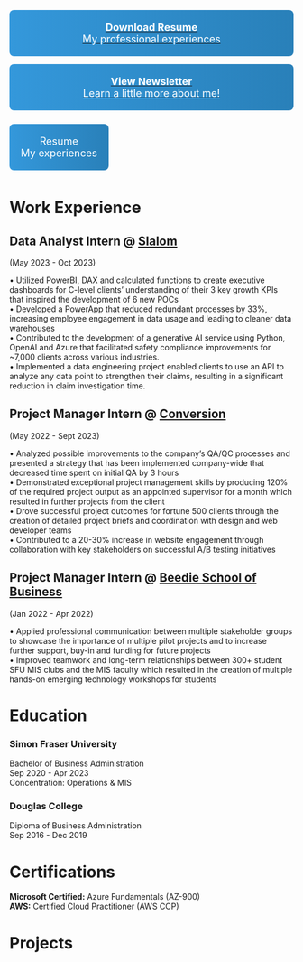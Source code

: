<!-- [Download Resume](files/GitHub_CAResume.docx){: style="display: block; padding: 20px; margin: 10px auto; background: linear-gradient(to right, #3498db, #2980b9); color: white; text-align: center; text-decoration: none; font-size: 18px; border: none; border-radius: 8px;"} -->

[<span style="display: block; padding: 20px; margin: 10px auto; background: linear-gradient(to right, #3498db, #2980b9); color: white; text-align: center; text-decoration: none; font-size: 18px; border: none; border-radius: 8px;">**Download Resume**<br>My professional experiences</span>](files/CarloAcobResume.docx)


[<span style="display: block; padding: 20px; margin: 10px auto; background: linear-gradient(to right, #3498db, #2980b9); color: white; text-align: center; text-decoration: none; font-size: 18px; border: none; border-radius: 8px;">**View Newsletter**<br>Learn a little more about me!</span>](files/CarloNewsletter.png)

[<span style="display: inline-block; padding: 20px; margin: 10px auto; background: linear-gradient(to right, #3498db, #2980b9); color: white; text-align: center; text-decoration: none; font-size: 18px; border: none; border-radius: 8px; transition: background 0.3s;">
  <strong style="font-weight: normal;">Resume</strong><br>
  My experiences
</span>](files/CarloAcobResume.docx)


<!-- [View Newsletter](files/CarloNewsletter.png){: style="display: block; padding: 20px; margin: 10px auto; background: linear-gradient(to right, #3498db, #2980b9); color: white; text-align: center; text-decoration: none; font-size: 18px; border: none; border-radius: 8px;"} -->


# Work Experience

## Data Analyst Intern @ [Slalom](https://www.slalom.com/)  
(May 2023 - Oct 2023)  

• Utilized PowerBI, DAX and calculated functions to create executive dashboards for C-level clients’ understanding of their 3 key growth KPIs that inspired the development of 6 new POCs  
• Developed a PowerApp that reduced redundant processes by 33%, increasing employee engagement in data usage and leading to cleaner data warehouses  
• Contributed to the development of a generative AI service using Python, OpenAI and Azure that facilitated safety compliance improvements for ~7,000 clients across various industries.  
• Implemented a data engineering project enabled clients to use an API to analyze any data point to strengthen their claims, resulting in a significant reduction in claim investigation time.  

## Project Manager Intern @ [Conversion](https://conversion.com/)  
(May 2022 - Sept 2023)  

• Analyzed possible improvements to the company’s QA/QC processes and presented a strategy that has been implemented company-wide that decreased time spent on initial QA by 3 hours  
• Demonstrated exceptional project management skills by producing 120% of the required project output as an appointed supervisor for a month which resulted in further projects from the client  
• Drove successful project outcomes for fortune 500 clients through the creation of detailed project briefs and coordination with design and web developer teams  
• Contributed to a 20-30% increase in website engagement through collaboration with key stakeholders on successful A/B testing initiatives  

## Project Manager Intern @ [Beedie School of Business](https://beedie.sfu.ca/)  
(Jan 2022 - Apr 2022)

• Applied professional communication between multiple stakeholder groups to showcase the importance of multiple pilot projects and to increase further support, buy-in and funding for future projects  
• Improved teamwork and long-term relationships between 300+ student SFU MIS clubs and the MIS faculty which resulted in the creation of multiple hands-on emerging technology workshops for students  



# Education
### Simon Fraser University  
Bachelor of Business Administration  
Sep 2020 - Apr 2023  
Concentration: Operations & MIS  

### Douglas College  
Diploma of Business Administration  
Sep 2016 - Dec 2019  


# Certifications
**Microsoft Certified:** Azure Fundamentals (AZ-900)  
**AWS:** Certified Cloud Practitioner (AWS CCP)  


# Projects

<!-- ### Databricks + Azure Claims  
• Text here
### Power BI Visualization  
• Text here
### Azure Generative AI  
• Text here -->